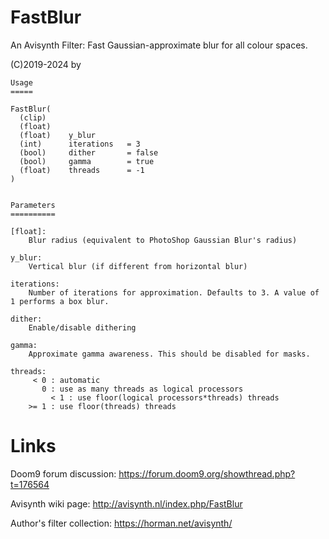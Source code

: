 # FastBlur

An Avisynth Filter: Fast Gaussian-approximate blur for all colour spaces.

(C)2019-2024 by 

```
Usage
=====

FastBlur(
  (clip)
  (float)
  (float)    y_blur
  (int)      iterations   = 3
  (bool)     dither       = false
  (bool)     gamma        = true
  (float)    threads      = -1
)


Parameters
==========

[float]:
    Blur radius (equivalent to PhotoShop Gaussian Blur's radius)

y_blur:
    Vertical blur (if different from horizontal blur)

iterations:
    Number of iterations for approximation. Defaults to 3. A value of 1 performs a box blur.

dither:
    Enable/disable dithering

gamma:
    Approximate gamma awareness. This should be disabled for masks.

threads:
     < 0 : automatic
       0 : use as many threads as logical processors
		 < 1 : use floor(logical processors*threads) threads
    >= 1 : use floor(threads) threads

```
    
# Links
Doom9 forum discussion: https://forum.doom9.org/showthread.php?t=176564

Avisynth wiki page: http://avisynth.nl/index.php/FastBlur

Author's filter collection: https://horman.net/avisynth/
